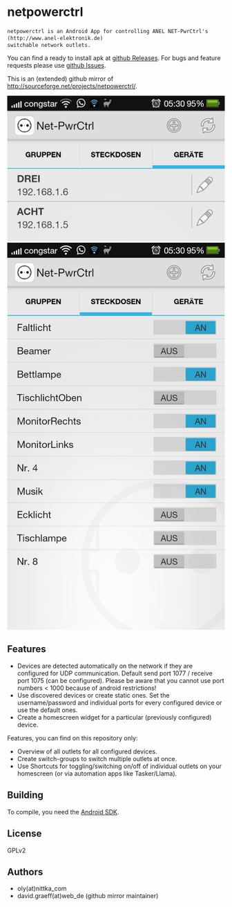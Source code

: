 # netpowerctrl
	netpowerctrl is an Android App for controlling ANEL NET-PwrCtrl's (http://www.anel-elektronik.de)
	switchable network outlets.

You can find a ready to install apk at [github Releases](https://github.com/davidgraeff/netpowerctrl-sf-mirror/releases).
For bugs and feature requests please use [github Issues](https://github.com/davidgraeff/netpowerctrl-sf-mirror/issues).

This is an (extended) github mirror of http://sourceforge.net/projects/netpowerctrl/.

![Picture of devices](doc/devices.png)
![Picture of outlets](doc/outlets.png)

## Features
* Devices are detected automatically on the network if they are configured for UDP communication.
  Default send port 1077 / receive port 1075 (can be configured). Please be aware
  that you cannot use port numbers < 1000 because of android restrictions!
* Use discovered devices or create static ones. Set the username/password and
  individual ports for every configured device or use the default ones.
* Create a homescreen widget for a particular (previously configured) device.

Features, you can find on this repository only:
* Overview of all outlets for all configured devices.
* Create switch-groups to switch multiple outlets at once.
* Use Shortcuts for toggling/switching on/off of individual outlets
  on your homescreen (or via automation apps like Tasker/Llama).

## Building
To compile, you need the [Android SDK](http://developer.android.com/sdk).

## License
GPLv2

## Authors
* oly(at)nittka_com
* david.graeff(at)web_de (github mirror maintainer)
